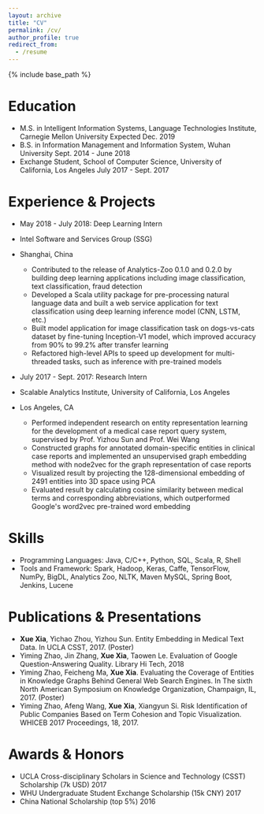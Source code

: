 ```yaml
---
layout: archive
title: "CV"
permalink: /cv/
author_profile: true
redirect_from:
  - /resume
---
```


{% include base_path %}

Education
======
* M.S. in Intelligent Information Systems, Language Technologies Institute, Carnegie Mellon University Expected Dec. 2019
* B.S. in Information Management and Information System, Wuhan University Sept. 2014 - June 2018
* Exchange Student, School of Computer Science, University of California, Los Angeles July 2017 - Sept. 2017

Experience & Projects
======
* May 2018 - July 2018: Deep Learning Intern
* Intel Software and Services Group (SSG)
* Shanghai, China
  *  Contributed to the release of Analytics-Zoo 0.1.0 and 0.2.0 by building deep learning applications including image classification, text classification, fraud detection
  * Developed a Scala utility package for pre-processing natural language data and built a web service application for text classification using deep learning inference model (CNN, LSTM, etc.)
  * Built model application for image classification task on dogs-vs-cats dataset by fine-tuning Inception-V1 model, which improved accuracy from 90% to 99.2% after transfer learning
  * Refactored high-level APIs to speed up development for multi-threaded tasks, such as inference with pre-trained models
  
* July 2017 - Sept. 2017: Research Intern
* Scalable Analytics Institute, University of California, Los Angeles
* Los Angeles, CA
  * Performed independent research on entity representation learning for the development of a medical case report query system, supervised by Prof. Yizhou Sun and Prof. Wei Wang
  * Constructed graphs for annotated domain-specific entities in clinical case reports and implemented an unsupervised graph embedding method with node2vec for the graph representation of case reports
  * Visualized result by projecting the 128-dimensional embedding of 2491 entities into 3D space using PCA
  * Evaluated result by calculating cosine similarity between medical terms and corresponding abbreviations, which
outperformed Google's word2vec pre-trained word embedding
  
Skills
======
* Programming Languages: Java, C/C++, Python, SQL, Scala, R, Shell
* Tools and Framework: Spark, Hadoop, Keras, Caffe, TensorFlow, NumPy, BigDL, Analytics Zoo, NLTK, Maven
MySQL, Spring Boot, Jenkins, Lucene

Publications & Presentations
======
* **Xue Xia**, Yichao Zhou, Yizhou Sun. Entity Embedding in Medical Text Data. In UCLA CSST, 2017. (Poster) 
*	Yiming Zhao, Jin Zhang, **Xue Xia**, Taowen Le. Evaluation of Google Question-Answering Quality. Library Hi Tech, 2018 
* Yiming Zhao, Feicheng Ma, **Xue Xia**. Evaluating the Coverage of Entities in Knowledge Graphs Behind General Web Search Engines. In The sixth North American Symposium on Knowledge Organization, Champaign, IL, 2017. (Poster)
* Yiming Zhao, Afeng Wang, **Xue Xia**, Xiangyun Si. Risk Identification of Public Companies Based on Term Cohesion and Topic Visualization. WHICEB 2017 Proceedings, 18, 2017.
  
Awards & Honors
======
* UCLA Cross-disciplinary Scholars in Science and Technology (CSST) Scholarship (7k USD)	2017
* WHU Undergraduate Student Exchange Scholarship (15k CNY)	2017
* China National Scholarship (top 5%)	2016

  
